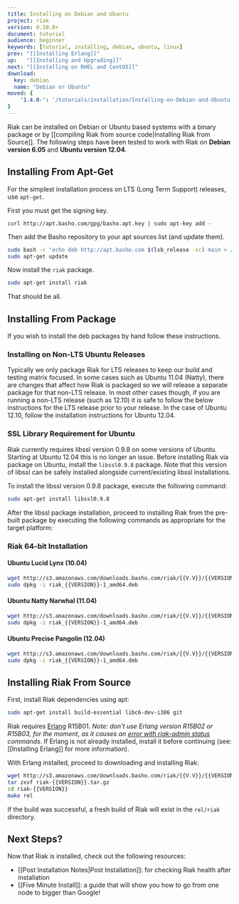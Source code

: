 ```yaml
---
title: Installing on Debian and Ubuntu
project: riak
version: 0.10.0+
document: tutorial
audience: beginner
keywords: [tutorial, installing, debian, ubuntu, linux]
prev: "[[Installing Erlang]]"
up:   "[[Installing and Upgrading]]"
next: "[[Installing on RHEL and CentOS]]"
download:
  key: debian
  name: "Debian or Ubuntu"
moved: {
    '1.4.0-': '/tutorials/installation/Installing-on-Debian-and-Ubuntu'
}
---
```


Riak can be installed on Debian or Ubuntu based systems with a binary package or by [[compiling Riak from source code|Installing Riak from Source]]. The following steps have been tested to work with Riak on **Debian version 6.05** and **Ubuntu version 12.04**.

## Installing From Apt-Get

For the simplest installation process on LTS (Long Term Support) releases, use `apt-get`.

First you must get the signing key.

```curl
curl http://apt.basho.com/gpg/basho.apt.key | sudo apt-key add -
```

Then add the Basho repository to your apt sources list (and update them).

```bash
sudo bash -c "echo deb http://apt.basho.com $(lsb_release -sc) main > /etc/apt/sources.list.d/basho.list"
sudo apt-get update
```

Now install the `riak` package.

```bash
sudo apt-get install riak
```

That should be all.

## Installing From Package

If you wish to install the deb packages by hand follow these instructions.

### Installing on Non-LTS Ubuntu Releases

Typically we only package Riak for LTS releases to keep our build and
testing matrix focused.  In some cases such as Ubuntu 11.04 (Natty),
there are changes that affect how Riak is packaged so we will release a
separate package for that non-LTS release.  In most other cases
though, if you are running a non-LTS release (such as 12.10) it is
safe to follow the below instructions for the LTS release prior to
your release.  In the case of Ubuntu 12.10, follow the installation
instructions for Ubuntu 12.04.

### SSL Library Requirement for Ubuntu

Riak currently requires libssl version 0.9.8 on some versions of
Ubuntu. Starting at Ubuntu 12.04 this is no longer an issue. Before
installing Riak via package on Ubuntu, install the `libssl0.9.8`
package. Note that this version of libssl can be safely installed
alongside current/existing libssl installations.

To install the libssl version 0.9.8 package, execute the following
command:

```bash
sudo apt-get install libssl0.9.8
```

After the libssl package installation, proceed to installing Riak from
the pre-built package by executing the following commands as appropriate
for the target platform:

### Riak 64-bit Installation

#### Ubuntu Lucid Lynx (10.04)

```bash
wget http://s3.amazonaws.com/downloads.basho.com/riak/{{V.V}}/{{VERSION}}/ubuntu/lucid/riak_{{VERSION}}-1_amd64.deb
sudo dpkg -i riak_{{VERSION}}-1_amd64.deb
```

#### Ubuntu Natty Narwhal (11.04)

```bash
wget http://s3.amazonaws.com/downloads.basho.com/riak/{{V.V}}/{{VERSION}}/ubuntu/natty/riak_{{VERSION}}-1_amd64.deb
sudo dpkg -i riak_{{VERSION}}-1_amd64.deb
```

#### Ubuntu Precise Pangolin (12.04)

```bash
wget http://s3.amazonaws.com/downloads.basho.com/riak/{{V.V}}/{{VERSION}}/ubuntu/precise/riak_{{VERSION}}-1_amd64.deb
sudo dpkg -i riak_{{VERSION}}-1_amd64.deb
```

## Installing Riak From Source

First, install Riak dependencies using apt:

```bash
sudo apt-get install build-essential libc6-dev-i386 git
```

Riak requires [Erlang](http://www.erlang.org/) R15B01. *Note: don't use Erlang version R15B02 or R15B03, for the moment, as it causes an [error with riak-admin status](https://github.com/basho/riak/issues/227) commands*.
If Erlang is not already installed, install it before continuing (see:
[[Installing Erlang]] for more information).

With Erlang installed, proceed to downloading and installing Riak:

```bash
wget http://s3.amazonaws.com/downloads.basho.com/riak/{{V.V}}/{{VERSION}}/riak-{{VERSION}}.tar.gz
tar zxvf riak-{{VERSION}}.tar.gz
cd riak-{{VERSION}}
make rel
```

If the build was successful, a fresh build of Riak will exist in the
`rel/riak` directory.

## Next Steps?

Now that Riak is installed, check out the following resources:

-   [[Post Installation Notes|Post Installation]]: for checking Riak health after installation
-   [[Five Minute Install]]:
    a guide that will show you how to go from one node to bigger than
    Google!
